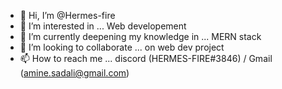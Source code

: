 - 👋 Hi, I’m @Hermes-fire
- 👀 I’m interested in ... Web developement
- 🌱 I’m currently deepening my knowledge in ... MERN stack
- 💞️ I’m looking to collaborate ... on web dev project
- 📫 How to reach me ... discord (HERMES-FIRE#3846) / Gmail (amine.sadali@gmail.com)
